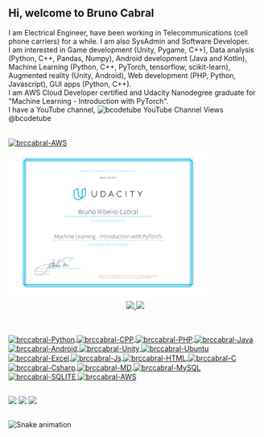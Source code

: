 ## Hi, welcome to Bruno Cabral

I am Electrical Engineer, have been working in Telecommunications (cell phone carriers) for a while. I am also SysAdmin and Software Developer.  
I am interested in Game development (Unity, Pygame, C++), Data analysis (Python, C++, Pandas, Numpy), Android development (Java and Kotlin), Machine Learning (Python, C++, PyTorch, tensorflow, scikit-learn), Augmented reality (Unity, Android), Web development (PHP, Python, Javascript), GUI apps (Python, C++).  
I am AWS Cloud Developer certified and Udacity Nanodegree graduate for "Machine Learning - Introduction with PyTorch".  
I have a YouTube channel, <a><img alt="bcodetube YouTube Channel Views" src="https://img.shields.io/youtube/channel/views/@bcodetube"> @bcodetube</a>  


<div style="display: inline_block"><br>
  <a href="https://www.credly.com/badges/d0f1b2d7-68a4-4337-9eae-4dc08e667e93/linked_in_profile"><img align="center" alt="brccabral-AWS" src="https://images.credly.com/size/340x340/images/b9feab85-1a43-4f6c-99a5-631b88d5461b/image.png"></a>
  <a href="https://confirm.udacity.com/P5DP6EAA"><img align="center" alt="brccabral-Udacity" src="https://github.com/brccabral/brccabral/blob/694e2ba849f203e822648697ebf0dc2ddaf79e35/Udacity.svg" width="396px" height="306px"></a>
</div>

<div align="center">
  <a href="https://github.com/brccabral">
  <img height="180em" src="https://github-readme-stats.vercel.app/api?username=brccabral&show_icons=true&theme=dracula&include_all_commits=true&count_private=true"/>
  <img height="180em" src="https://github-readme-stats.vercel.app/api/top-langs/?username=brccabral&layout=compact&langs_count=7&theme=dracula"/>
</div>

##

<div style="display: inline_block"><br>
  <img align="center" alt="brccabral-Python" src="https://img.shields.io/badge/Python-3776AB?style=for-the-badge&logo=python&logoColor=white">
  <img align="center" alt="brccabral-CPP" src="https://img.shields.io/badge/C%2B%2B-00599C?style=for-the-badge&logo=c%2B%2B&logoColor=white">
  <img align="center" alt="brccabral-PHP" src="https://img.shields.io/badge/PHP-777BB4?style=for-the-badge&logo=php&logoColor=white">
  <img align="center" alt="brccabral-Java" src="https://img.shields.io/badge/Java-ED8B00?style=for-the-badge&logo=java&logoColor=white">
  <img align="center" alt="brccabral-Android" src="https://img.shields.io/badge/Android-3DDC84?style=for-the-badge&logo=android&logoColor=white">
  <img align="center" alt="brccabral-Unity" src="https://img.shields.io/badge/Unity-100000?style=for-the-badge&logo=unity&logoColor=white">
  <img align="center" alt="brccabral-Ubuntu" src="https://img.shields.io/badge/Ubuntu-E95420?style=for-the-badge&logo=ubuntu&logoColor=white">
  <img align="center" alt="brccabral-Excel" src="https://img.shields.io/badge/Microsoft_Excel-217346?style=for-the-badge&logo=microsoft-excel&logoColor=white">
  <img align="center" alt="brccabral-Js" src="https://img.shields.io/badge/JavaScript-F7DF1E?style=for-the-badge&logo=javascript&logoColor=black">
  <img align="center" alt="brccabral-HTML" src="https://img.shields.io/badge/HTML-239120?style=for-the-badge&logo=html5&logoColor=white">
  <img align="center" alt="brccabral-C" src="https://img.shields.io/badge/C-00599C?style=for-the-badge&logo=c&logoColor=white">
  <img align="center" alt="brccabral-Csharp" src="https://img.shields.io/badge/C%23-239120?style=for-the-badge&logo=c-sharp&logoColor=white">
  <img align="center" alt="brccabral-MD" src="https://img.shields.io/badge/Markdown-000000?style=for-the-badge&logo=markdown&logoColor=white">
  <img align="center" alt="brccabral-MySQL" src="https://img.shields.io/badge/MySQL-00000F?style=for-the-badge&logo=mysql&logoColor=white">
  <img align="center" alt="brccabral-SQLITE" src="https://img.shields.io/badge/SQLite-07405E?style=for-the-badge&logo=sqlite&logoColor=white">
  <img align="center" alt="brccabral-AWS" src="https://img.shields.io/badge/Cloud-AWS-orange?style=for-the-badge">
</div>

##

<div>
  <a href="https://www.twitter.com/brunorcabral" target="_blank"><img src="https://img.shields.io/badge/Twitter-1DA1F2?style=for-the-badge&logo=twitter&logoColor=white" target="_blank"></a>
  <a href="https://www.linkedin.com/in/bruno-cabral-a4aa0b2/" target="_blank"><img src="https://img.shields.io/badge/LinkedIn-0077B5?style=for-the-badge&logo=linkedin&logoColor=white" target="_blank"></a>
  <a href="https://itch.io/profile/brunorcabral" target="_blank"><img src="https://img.shields.io/badge/Itch.io-FA5C5C?style=for-the-badge&logo=itch.io&logoColor=white" target="_blank"></a>
</div>

##

<div>
  
  ![Snake animation](https://github.com/brccabral/brccabral/blob/output/github-contribution-grid-snake.svg)
  
</div>

